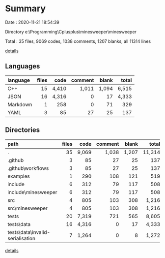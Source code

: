# Summary

Date : 2020-11-21 18:54:39

Directory e:\Programming\Cplusplus\minesweeper\minesweeper

Total : 35 files,  9069 codes, 1038 comments, 1207 blanks, all 11314 lines

[details](details.md)

## Languages
| language | files | code | comment | blank | total |
| :--- | ---: | ---: | ---: | ---: | ---: |
| C++ | 15 | 4,410 | 1,011 | 1,094 | 6,515 |
| JSON | 16 | 4,316 | 0 | 17 | 4,333 |
| Markdown | 1 | 258 | 0 | 71 | 329 |
| YAML | 3 | 85 | 27 | 25 | 137 |

## Directories
| path | files | code | comment | blank | total |
| :--- | ---: | ---: | ---: | ---: | ---: |
| . | 35 | 9,069 | 1,038 | 1,207 | 11,314 |
| .github | 3 | 85 | 27 | 25 | 137 |
| .github\workflows | 3 | 85 | 27 | 25 | 137 |
| examples | 1 | 290 | 108 | 121 | 519 |
| include | 6 | 312 | 79 | 117 | 508 |
| include\minesweeper | 6 | 312 | 79 | 117 | 508 |
| src | 4 | 805 | 103 | 308 | 1,216 |
| src\minesweeper | 4 | 805 | 103 | 308 | 1,216 |
| tests | 20 | 7,319 | 721 | 565 | 8,605 |
| tests\data | 16 | 4,316 | 0 | 17 | 4,333 |
| tests\data\invalid-serialisation | 7 | 1,264 | 0 | 8 | 1,272 |

[details](details.md)